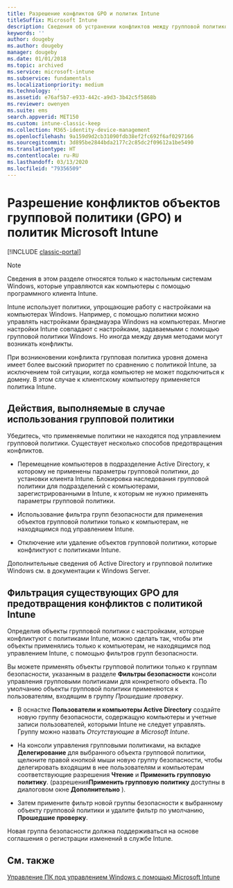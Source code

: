 ```yaml
---
title: Разрешение конфликтов GPO и политик Intune
titleSuffix: Microsoft Intune
description: Сведения об устранении конфликтов между групповой политикой и политиками конфигурации Intune.
keywords: ''
author: dougeby
ms.author: dougeby
manager: dougeby
ms.date: 01/01/2018
ms.topic: archived
ms.service: microsoft-intune
ms.subservice: fundamentals
ms.localizationpriority: medium
ms.technology: ''
ms.assetid: e76af5b7-e933-442c-a9d3-3b42c5f5868b
ms.reviewer: owenyen
ms.suite: ems
search.appverid: MET150
ms.custom: intune-classic-keep
ms.collection: M365-identity-device-management
ms.openlocfilehash: 9a159d9d2cb31090fdb38ef2fc692f6af0297166
ms.sourcegitcommit: 3d895be2844bda2177c2c85dc2f09612a1be5490
ms.translationtype: HT
ms.contentlocale: ru-RU
ms.lasthandoff: 03/13/2020
ms.locfileid: "79356509"
---
```

# <a name="resolve-group-policy-objects-gpo-and-microsoft-intune-policy-conflicts"></a>Разрешение конфликтов объектов групповой политики (GPO) и политик Microsoft Intune

[!INCLUDE [classic-portal](../includes/classic-portal.md)]

> [!NOTE]
> Сведения в этом разделе относятся только к настольным системам Windows, которые управляются как компьютеры с помощью программного клиента Intune.

Intune использует политики, упрощающие работу с настройками на компьютерах Windows. Например, с помощью политики можно управлять настройками брандмауэра Windows на компьютерах. Многие настройки Intune совпадают с настройками, задаваемыми с помощью групповой политики Windows. Но иногда между двумя методами могут возникать конфликты.

При возникновении конфликта групповая политика уровня домена имеет более высокий приоритет по сравнению с политикой Intune, за исключением той ситуации, когда компьютер не может подключиться к домену. В этом случае к клиентскому компьютеру применяется политика Intune.

## <a name="what-to-do-if-you-are-using-group-policy"></a>Действия, выполняемые в случае использования групповой политики
Убедитесь, что применяемые политики не находятся под управлением групповой политики. Существует несколько способов предотвращения конфликтов.

- Перемещение компьютеров в подразделение Active Directory, к которому не применены параметры групповой политики, до установки клиента Intune. Блокировка наследования групповой политики для подразделений с компьютерами, зарегистрированными в Intune, к которым не нужно применять параметры групповой политики.

- Использование фильтра групп безопасности для применения объектов групповой политики только к компьютерам, не находящимся под управлением Intune.

- Отключение или удаление объектов групповой политики, которые конфликтуют с политиками Intune.

Дополнительные сведения об Active Directory и групповой политике Windows см. в документации к Windows Server.

## <a name="how-to-filter-existing-gpos-to-avoid-conflicts-with-intune-policy"></a>Фильтрация существующих GPO для предотвращения конфликтов с политикой Intune
Определив объекты групповой политики с настройками, которые конфликтуют с политиками Intune, можно сделать так, чтобы эти объекты применялись только к компьютерам, не находящимся под управлением Intune, с помощью фильтров групп безопасности.

<!--- ### Use WMI filters
WMI filters selectively apply GPOs to computers that satisfy the conditions of a query. To apply a WMI filter, deploy a WMI class instance to all PCs in the enterprise before you enroll any PCs in the Intune service.

#### To apply WMI filters to a GPO

1. Create a management object file by copying and pasting the following into a text file, and then saving it to a convenient location as **WIT.mof**. The file contains the WMI class instance that you deploy to PCs that you want to enroll in the Intune service.

    ```
    //Beginning of MOF file.
    #pragma classflags("forceupdate")
    #pragma namespace ("\\\\.\\Root")
    instance of __Namespace
    {
       Name = "WindowsIntune";
    };

    #pragma namespace ("\\\\.\\Root\\WindowsIntune")
    [
       Description("This class defines Microsoft Intune common properties")
    ]
    class WindowsIntune_ManagedNode
    {
       [ read, Description("This defines whether Microsoft Intune Policy is enabled"): DisableOverride ToSubClass ]
       boolean WindowsIntunePolicyEnabled;
       [ read, key, Description("This property defines the version." "Example: 1.0"): ToSubClass ]
       string Version;
    };

    instance of WindowsIntune_ManagedNode
    {
       Version = "1.0";
       WindowsIntunePolicyEnabled = 1;
    };
    ```

2. Use either a startup script or Group Policy to deploy the file. The following is the deployment command for the startup script. The WMI class instance must be deployed before you enroll client PCs in the Intune service.

    **C:/Windows/System32/Wbem/MOFCOMP &lt;path to MOF file&gt;\wit.mof**

3. Run either of the following commands to create the WMI filters, depending on whether the GPO you want to filter applies to PCs that are managed by using Intune or to PCs that are not managed by using Intune.

    - For GPOs that apply to PCs that are not managed by using Intune, use the following:

        ```
        Namespace:root\WindowsIntune
        Query:  SELECT WindowsIntunePolicyEnabled FROM WindowsIntune_ManagedNode WHERE WindowsIntunePolicyEnabled=0
        ```

    - For GPOs that apply to PCs that are managed by Intune, use the following:

        ```
        Namespace:root\WindowsIntune
        Query:  SELECT WindowsIntunePolicyEnabled FROM WindowsIntune_ManagedNode WHERE WindowsIntunePolicyEnabled=1
        ```

4. Edit the GPO in the Group Policy Management console to apply the WMI filter that you created in the previous step.

    - For GPOs that should apply only to PCs that you want to manage by using Intune, apply the filter **WindowsIntunePolicyEnabled=1**.

    - For GPOs that should apply only to PCs that you do not want to manage by using Intune, apply the filter **WindowsIntunePolicyEnabled=0**.

For more information about how to apply WMI filters in Group Policy, see the blog post [Security Filtering, WMI Filtering, and Item-level Targeting in Group Policy Preferences](https://go.microsoft.com/fwlink/?LinkId=177883). --->


Вы можете применять объекты групповой политики только к группам безопасности, указанным в разделе **Фильтры безопасности** консоли управления групповыми политиками для конкретного объекта. По умолчанию объекты групповой политики применяются к пользователям, входящим в группу *Прошедшие проверку*.

- В оснастке **Пользователи и компьютеры Active Directory** создайте новую группу безопасности, содержащую компьютеры и учетные записи пользователей, которыми Intune не следует управлять. Группу можно назвать *Отсутствующие в Microsoft Intune*.

- На консоли управления групповыми политиками, на вкладке **Делегирование** для выбранного объекта групповой политики, щелкните правой кнопкой мыши новую группу безопасности, чтобы делегировать входящим в нее пользователям и компьютерам соответствующие разрешения **Чтение** и **Применить групповую политику**. (разрешения**Применить групповую политику** доступны в диалоговом окне **Дополнительно** ).

- Затем примените фильтр новой группы безопасности к выбранному объекту групповой политики и удалите фильтр по умолчанию, **Прошедшие проверку**.

Новая группа безопасности должна поддерживаться на основе соглашения о регистрации изменений в службе Intune.

## <a name="see-also"></a>См. также
[Управление ПК под управлением Windows с помощью Microsoft Intune](manage-windows-pcs-with-microsoft-intune.md)

